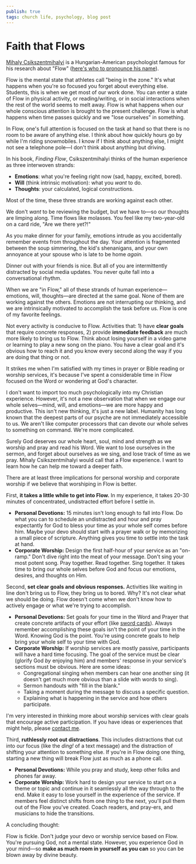 ```yaml
---
publish: true
tags: church life, psychology, blog post
---
```

# Faith that Flows

[Mihaly Csikszentmihalyi](https://en.wikipedia.org/wiki/Mihaly_Csikszentmihalyi) is a Hungarian-American psychologist famous for his research about "Flow" ([here's who to pronounce his name](https://www.youtube.com/watch?v=TeypK4zozNM)). 

Flow is the mental state that athletes call "being in the zone." It's what happens when you're so focused you forget about everything else. Students, this is when we get most of our work done. You can enter a state of Flow in physical activity, or reading/writing, or in social interactions when the rest of the world seems to melt away. Flow is what happens when our whole conscious attention is brought to the present challenge. Flow is what happens when time passes quickly and we "lose ourselves" in something. 

In Flow, one's full attention is focused on the task at hand so that there is no room to be aware of anything else. I think about how quickly hours go by while I'm riding snowmobiles. I know if I think about anything else, I might not see a telephone pole—I don't think about anything but driving.

In his book, *Finding Flow*, Csikszentmihalyi thinks of the human experience as three interwoven strands: 

- **Emotions**: what you're feeling right now (sad, happy, excited, bored).
- **Will** (think intrinsic motivation): what you *want* to do.
- **Thoughts**: your calculated, logical constructions.

Most of the time, these three strands are working against each other. 

We don't *want* to be reviewing the budget, but we have to—so our thoughts are limping along. Time flows like molasses. You feel like my two-year-old on a card ride, "Are we there yet?!" 

As you make dinner for your family, emotions intrude as you accidentally remember events from throughout the day. Your attention is fragmented between the soup simmering, the kid's shenanigans, and your own annoyance at your spouse who is late to be home *again.* 

Dinner out with your friends is nice. But all of you are intermittently distracted by social media updates. You never quite fall into a conversational rhythm. 

When we are "in Flow," all of these strands of human experience—emotions, will, thoughts—are directed at the same goal. None of them are working against the others. Emotions are not interrupting our thinking, and we are intrinsically motivated to accomplish the task before us. Flow is one of my favorite feelings. 

Not every activity is conducive to Flow. Activities that: 1) have **clear goals** that require concrete responses, 2) provide **immediate feedback** are much more likely to bring us to Flow. Think about losing yourself in a video game or learning to play a new song on the piano. You have a clear goal and it's obvious how to reach it and you know every second along the way if you are doing that thing or not.

It strikes me when I'm satisfied with my times in prayer or Bible reading or worship services, it's because I've spent a considerable time in Flow focused on the Word or wondering at God's character.

I don't want to import too much psychologically into my Christian experience. However, it's not a new observation that when we engage our whole selves—mind, will, and emotions—we are more happy and productive. This isn't new thinking, it's just a new label. Humanity has long known that the deepest parts of our psyche are not immediately accessible to us. We aren't like computer processors that can devote our whole selves to something on command. We're more complicated.

Surely God deserves our whole heart, soul, mind and strength as we worship and pray and read his Word. We want to lose ourselves in the sermon, and forget about ourselves as we sing, and lose track of time as we pray. Mihaly Csikszentmihalyi would call that a Flow experience. I want to learn how he can help me toward a deeper faith.

There are at least three implications for personal worship and corporate worship if we believe that worshiping in Flow is better. 

First, **it takes a little while to get into Flow.** In my experience, it takes 20-30 minutes of concentrated, undistracted effort before I settle in. 

-  **Personal Devotions:** 15 minutes isn't long enough to fall into Flow. Do what you can to schedule an undistracted and hour and pray expectantly for God to bless your time as your whole self comes before him. Maybe your devo should start with a prayer walk or by memorizing a small piece of scripture. Anything gives you time to settle into the task at hand.
-  **Corporate Worship:** Design the first half-hour of your service as an "on-ramp." Don't dive right into the meat of your message. Don't sing your most potent song. Pray together. Read together. Sing together. It takes time to bring our whole selves before God and focus our emotions, desires, and thoughts on Him. 

Second, **set clear goals and obvious responses.** Activities like waiting in line don't bring us to Flow, they bring us to bored. Why? It's not clear what we should be doing. Flow doesn't come when we don't know how to actively engage or what we're trying to accomplish.

- **Personal Devotions:** Set goals for your time in the Word and Prayer that create concrete artifacts of your effort (like [sword cards](One%20Suggestion%20for%20Morning%20Devotions.md)). Always remember accomplishing these goals isn't the point of your time in the Word. Knowing God is the point. You're using concrete goals to help bring your whole self to your time with God. 
-  **Corporate Worship:** If worship services are mostly passive, participants will have a hard time focusing. The goal of the service must be clear (glorify God *by* enjoying him) and members' response in your service's sections must be obvious. Here are some ideas:
	-  Congregational singing when members can hear one another sing (it doesn't get much more obvious than a slide with words to sing). 
	-  Sermon handouts with "fill in the blank." 
	-  Taking a moment during the message to discuss a specific question.
	-  Explaining what is happening in the service and how others participate. 

I'm very interested in thinking more about worship services with clear goals that encourage active participation. If you have ideas or experiences that might help, please [contact me](mailto:nathan@colestock.net). 

Third, **ruthlessly root out distractions**. This includes distractions that cut into our focus (like the *ding!* of a text message) and the distraction of shifting your attention to something else. If you're in Flow doing one thing, starting a new thing will break Flow just as much as a phone call. 

- **Personal Devotions:** While you pray and study, keep other folks and phones far away.
- **Corporate Worship:** Work hard to design your service to start on a theme or topic and continue in it seamlessly all the way through to the end. Make it easy to lose yourself in the experience of the service. If members feel distinct shifts from one thing to the next, you'll pull them out of the Flow you've created. Coach readers, and pray-ers, and musicians to hide the transitions.

A concluding thought:

Flow is fickle. Don't judge your devo or worship service based on Flow. You're pursuing God, not a mental state. However, you experience God in your mind—so **make as much room in yourself as you can** so you can be blown away by divine beauty.